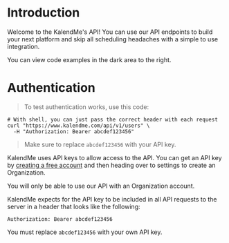 # Introduction

Welcome to the KalendMe's API! You can use our API endpoints to build your next platform and skip all scheduling headaches with a simple to use integration.

You can view code examples in the dark area to the right.

# Authentication

> To test authentication works, use this code:

```shell
# With shell, you can just pass the correct header with each request
curl "https://www.kalendme.com/api/v1/users" \
  -H "Authorization: Bearer abcdef123456"
```

> Make sure to replace `abcdef123456` with your API key.

KalendMe uses API keys to allow access to the API. You can get an API key by [creating a free account](https://www.kalendme.com/signin) and then heading over to settings to create an Organization. 

<aside class="warning">You will only be able to use our API with an Organization account.</aside>

KalendMe expects for the API key to be included in all API requests to the server in a header that looks like the following:

`Authorization: Bearer abcdef123456`

<aside class="notice">
  You must replace <code>abcdef123456</code> with your own API key.
</aside>
